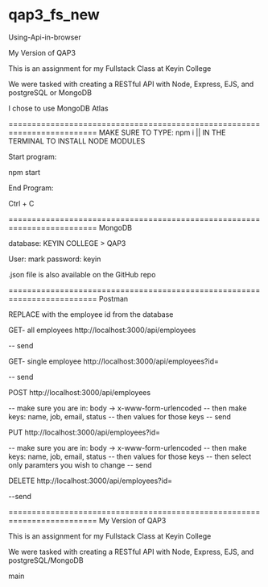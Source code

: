 # qap3_fs_new
 Using-Api-in-browser

My Version of QAP3

This is an assignment for my Fullstack Class at Keyin College

We were tasked with creating a RESTful API with Node, Express, EJS, and postgreSQL or MongoDB

I chose to use MongoDB Atlas

=========================================================================
MAKE SURE TO TYPE: npm i || IN THE TERMINAL TO INSTALL NODE MODULES

Start program:

npm start

End Program:

Ctrl + C

=========================================================================
MongoDB

database: KEYIN COLLEGE > QAP3

User: mark
password: keyin

.json file is also available on the GitHub repo

=========================================================================
Postman

REPLACE <id> with the employee id from the database

GET- all employees
http://localhost:3000/api/employees

-- send

GET- single employee
http://localhost:3000/api/employees?id=<id>

-- send

POST
http://localhost:3000/api/employees

-- make sure you are in: body -> x-www-form-urlencoded
-- then make keys: name, job, email, status
-- then values for those keys
-- send

PUT
http://localhost:3000/api/employees?id=<id>

-- make sure you are in: body -> x-www-form-urlencoded
-- then make keys: name, job, email, status
-- then values for those keys
-- then select only paramters you wish to change
-- send

DELETE
http://localhost:3000/api/employees?id=<id>

--send

=========================================================================
My Version of QAP3 

This is an assignment for my Fullstack Class at Keyin College

We were tasked with creating a RESTful API with Node, Express, EJS, and postgreSQL/MongoDB

 main
